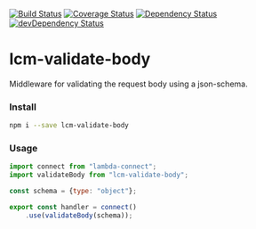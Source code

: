 [![Build Status](https://travis-ci.org/innowatio/lcm-validate-body.svg?branch=master)](https://travis-ci.org/innowatio/lcm-validate-body)
[![Coverage Status](https://coveralls.io/repos/innowatio/lcm-validate-body/badge.svg?branch=master&service=github)](https://coveralls.io/github/innowatio/lcm-validate-body?branch=master)
[![Dependency Status](https://david-dm.org/innowatio/lcm-validate-body.svg)](https://david-dm.org/innowatio/lcm-validate-body)
[![devDependency Status](https://david-dm.org/innowatio/lcm-validate-body/dev-status.svg)](https://david-dm.org/innowatio/lcm-validate-body#info=devDependencies)

# lcm-validate-body

Middleware for validating the request body using a json-schema.

### Install

```sh
npm i --save lcm-validate-body
```

### Usage

```js
import connect from "lambda-connect";
import validateBody from "lcm-validate-body";

const schema = {type: "object"};

export const handler = connect()
    .use(validateBody(schema));
```

